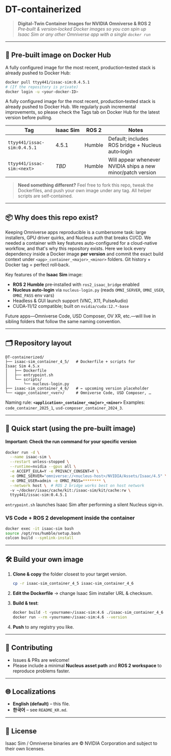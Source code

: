 # DT-containerized

> **Digital‑Twin Container Images for NVIDIA Omniverse & ROS 2**
> *Pre‑built & version‑locked Docker images so you can spin up Isaac Sim or any other Omniverse app with a single `docker run`*

---

## 🔔 Pre‑built image on Docker Hub

A fully configured image for the most recent, production‑tested stack is already pushed to Docker Hub:

```bash
docker pull ttyy441/issac-sim:0.4.5.1
# (If the repository is private) 
docker login -u <your‑docker‑ID>
```

A fully configured image for the most recent, production‑tested stack is already pushed to Docker Hub. We regularly push incremental improvements, so please check the Tags tab on Docker Hub for the latest version before pulling.


| Tag                         | Isaac Sim | ROS 2  | Notes                                                       |
| --------------------------- | --------- | ------ | ----------------------------------------------------------- |
| `ttyy441/issac-sim:0.4.5.1` | 4.5.1     | Humble | Default; includes ROS bridge + Nucleus auto‑login           |
| `ttyy441/issac-sim:<next>`  | *TBD*     | Humble | Will appear whenever NVIDIA ships a new minor/patch version |

> **Need something different?** Feel free to fork this repo, tweak the Dockerfiles, and push your own image under any tag. All helper scripts are self‑contained.

---

## 📦 Why does this repo exist?

Keeping Omniverse apps reproducible is a cumbersome task: large installers, GPU driver quirks, and Nucleus auth that breaks CI/CD. We needed a container with key features auto-configured for a cloud-native workflow, and that's why this repository exists.  Here we lock every dependency inside a Docker image **per version** and commit the exact build context under
`<app>_container_<major>_<minor>` folders. Git history + Docker tag = perfect roll‑back.

Key features of the **Isaac Sim** image:

* **ROS 2 Humble** pre‑installed with `ros2_isaac_bridge` enabled
* **Nucleus auto‑login** via `nucleus-login.py` (reads `OMNI_SERVER`, `OMNI_USER`, `OMNI_PASS` env vars)
* Headless & GUI launch support (VNC, X11, PulseAudio)
* CUDA‑11/12 compatible; built on `nvidia/cuda:12.*-base`

Future apps—Omniverse Code, USD Composer, OV XR, etc.—will live in sibling folders that follow the same naming convention.

---

## 🗂️ Repository layout

```
DT-containerized/
├── isaac-sim_container_4_5/   # Dockerfile + scripts for Isaac Sim 4.5.x
│   ├── Dockerfile
│   ├── entrypoint.sh
│   └── scripts/
│       └── nucleus-login.py
├── isaac-sim_container_4_6/   # ← upcoming version placeholder
└── <app>_container_<ver>/     # Omniverse Code, USD Composer, …
```

Naming rule: **`<application>_container_<major>_<minor>`**
Examples: `code_container_2025_1`, `usd-composer_container_2024_3`.

---

## 🚀 Quick start (using the pre‑built image)

#### Important: Check the run command for your specific version

```bash
docker run -d \
  --name isaac-sim \
  --restart unless-stopped \
  --runtime=nvidia --gpus all \
  -e ACCEPT_EULA=Y -e PRIVACY_CONSENT=Y \
  -e OMNI_SERVER="omniverse://<nucleus-host>/NVIDIA/Assets/Isaac/4.5" \
  -e OMNI_USER=admin -e OMNI_PASS=******** \
  --network host \  # ROS 2 bridge works best on host network
  -v ~/docker/isaac/cache/kit:/isaac-sim/kit/cache:rw \
  ttyy441/issac-sim:0.4.5.1
```

`entrypoint.sh` launches Isaac Sim after performing a silent Nucleus sign‑in.

### VS Code + ROS 2 development inside the container

```bash
docker exec -it isaac-sim bash
source /opt/ros/humble/setup.bash
colcon build --symlink-install
```

---

## 🛠️ Build your own image

1. **Clone & copy** the folder closest to your target version.

   ```bash
   cp -r isaac-sim_container_4_5 isaac-sim_container_4_6
   ```
2. **Edit the Dockerfile** → change Isaac Sim installer URL & checksum.
3. **Build & test**:

   ```bash
   docker build -t <yourname>/isaac-sim:4.6 ./isaac-sim_container_4_6
   docker run --rm <yourname>/isaac-sim:4.6 --version
   ```
4. **Push** to any registry you like.

---

## 🤝 Contributing

* Issues & PRs are welcome!
* Please include a minimal **Nucleus asset path** and **ROS 2 workspace** to reproduce problems faster.

---

## 🌐 Localizations

* **English (default)** – this file.
* **한국어** – see `README_KR.md`.

---

## 📜 License

Isaac Sim / Omniverse binaries are © NVIDIA Corporation and subject to their own licenses.

